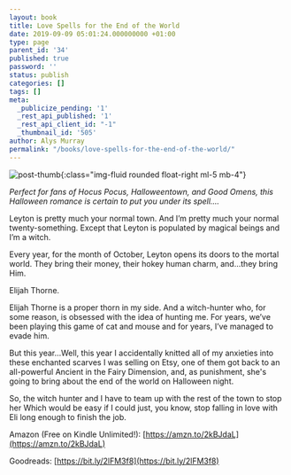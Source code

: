 ```yaml
---
layout: book
title: Love Spells for the End of the World
date: 2019-09-09 05:01:24.000000000 +01:00
type: page
parent_id: '34'
published: true
password: ''
status: publish
categories: []
tags: []
meta:
  _publicize_pending: '1'
  _rest_api_published: '1'
  _rest_api_client_id: "-1"
  _thumbnail_id: '505'
author: Alys Murray
permalink: "/books/love-spells-for-the-end-of-the-world/"
---
```

![post-thumb]({{site.baseurl}}/assets/images/portfolio/love_spells.jpg){:class="img-fluid rounded float-right ml-5 mb-4"}

_Perfect for fans of Hocus Pocus, Halloweentown, and Good Omens, this Halloween romance is certain to put you under its spell...._

Leyton is pretty much your normal town. And I’m pretty much your normal twenty-something. Except that Leyton is populated by magical beings and I’m a witch.

Every year, for the month of October, Leyton opens its doors to the mortal world. They bring their money, their hokey human charm, and…they bring Him.

Elijah Thorne.

Elijah Thorne is a proper thorn in my side. And a witch-hunter who, for some reason, is obsessed with the idea of hunting me. For years, we’ve been playing this game of cat and mouse and for years, I’ve managed to evade him.

But this year…Well, this year I accidentally knitted all of my anxieties into these enchanted scarves I was selling on Etsy, one of them got back to an all-powerful Ancient in the Fairy Dimension, and, as punishment, she's going to bring about the end of the world on Halloween night.

So, the witch hunter and I have to team up with the rest of the town to stop her Which would be easy if I could just, you know, stop falling in love with Eli long enough to finish the job.

Amazon (Free on Kindle Unlimited!): [https://amzn.to/2kBJdaL](https://amzn.to/2kBJdaL)

Goodreads: [https://bit.ly/2lFM3f8](https://bit.ly/2lFM3f8)